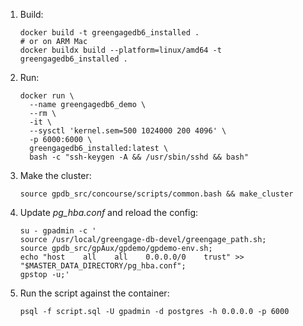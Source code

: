 1. Build:
   ```shell
   docker build -t greengagedb6_installed .
   # or on ARM Mac
   docker buildx build --platform=linux/amd64 -t greengagedb6_installed .
   ```
2. Run:
   ```shell
   docker run \
     --name greengagedb6_demo \
     --rm \
     -it \
     --sysctl 'kernel.sem=500 1024000 200 4096' \
     -p 6000:6000 \
     greengagedb6_installed:latest \
     bash -c "ssh-keygen -A && /usr/sbin/sshd && bash"
   ```
3. Make the cluster:
   ```shell
   source gpdb_src/concourse/scripts/common.bash && make_cluster
   ```
4. Update _pg_hba.conf_ and reload the config:
   ```shell
   su - gpadmin -c '
   source /usr/local/greengage-db-devel/greengage_path.sh;
   source gpdb_src/gpAux/gpdemo/gpdemo-env.sh;
   echo "host    all    all    0.0.0.0/0    trust" >> "$MASTER_DATA_DIRECTORY/pg_hba.conf";
   gpstop -u;'
   ```
5. Run the script against the container:
   ```shell
   psql -f script.sql -U gpadmin -d postgres -h 0.0.0.0 -p 6000
   ```
